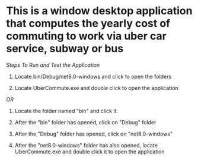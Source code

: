 # This is a window desktop application that computes the yearly cost of commuting to work via uber car service, subway or bus


*Steps To Run and Test the Application*

1. Locate bin/Debug/net8.0-windows and click to open the folders

2. Locate UberCommute.exe and double click to open the application 

*OR*

1. Locate the folder named "bin" and click it.

2. After the "bin" folder has opened, click on "Debug" folder

3. After the "Debug" folder has opened, click on "net8.0-windows"

4. After the "net8.0-windows" folder has also opened, locate UberCommute.exe and double click it to open the application
